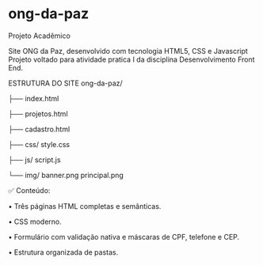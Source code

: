 # ong-da-paz



Projeto Acadêmico

Site ONG da Paz, desenvolvido com tecnologia HTML5, CSS e Javascript
Projeto voltado para atividade pratica I da disciplina Desenvolvimento Front End.

ESTRUTURA DO SITE
ong-da-paz/

├── index.html

├── projetos.html

├── cadastro.html

├── css/
    style.css

├── js/
    script.js

└── img/
    banner.png
    principal.png

✅ Conteúdo:

• Três páginas HTML completas e semânticas.

• CSS moderno.

• Formulário com validação nativa e máscaras de CPF, telefone e CEP.

• Estrutura organizada de pastas.
